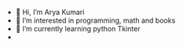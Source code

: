 - 👋 Hi, I’m Arya Kumari
- 👀 I’m interested in programming, math and books
- 🌱 I’m currently learning python Tkinter
- <!--💞️ I’m looking to collaborate on ...
- 📫 How to reach me ...

<!---
aryajh-a/aryajh-a is a ✨ special ✨ repository because its `README.md` (this file) appears on your GitHub profile.
You can click the Preview link to take a look at your changes.
--->
